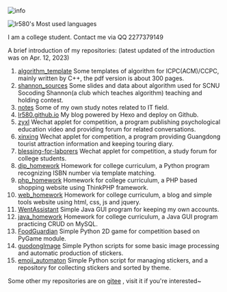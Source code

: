 ![info](https://github-readme-stats.vercel.app/api?username=lr580&show_icons=true&theme=radical&hide=prs,contribs)

![lr580's Most used languages](https://github-readme-stats.vercel.app/api/top-langs?username=lr580&show_icons=true&count_private=true&theme=gotham&layout=compact)

I am a college student. Contact me via QQ 2277379149

A brief introduction of my repositories: (latest updated of the introduction was on Apr. 12, 2023)

1. [algorithm_template](https://github.com/lr580/algorithm_template) Some templates of algorithm for ICPC(ACM)/CCPC, mainly written by C++, the pdf version is about 300 pages.
2. [shannon_sources](https://github.com/lr580/shannon_sources) Some slides and data about algorithm used for SCNU Socoding Shannon(a club which teaches algorithm) teaching and holding contest. 
3. [notes](https://github.com/lr580/notes) Some of my own study notes related to IT field.
4. [lr580.github.io](https://github.com/lr580/lr580.github.io) My blog powered by Hexo and deploy on Github.
5. [zyxl](https://github.com/lr580/zyxl) Wechat applet for competition, a program publishing psychological education video and providing forum for related conversations.
6. [xinxing](https://github.com/lr580/xinxing) Wechat applet for competition, a program providing Guangdong tourist attraction information and keeping touring diary.
7. [blessing-for-laborers](https://github.com/lr580/blessing-for-laborers) Wechat applet for competition, a study forum for college students.
8. [dip_homework](https://github.com/lr580/dip_homework) Homework for college curriculum, a Python program recognizing ISBN number via template matching.
9. [php_homework](https://github.com/lr580/php_homework) Homework for college curriculum, a PHP based shopping website using ThinkPHP framework.
10. [web_homework](https://github.com/lr580/web_homework) Homework for college curriculum, a blog and simple tools website using html, css, js and jquery.
11. [WentAssistant](https://github.com/lr580/WentAssistant) Simple Java GUI program for keeping my own accounts.
12. [java_homework](https://github.com/lr580/java_homework) Homework for college curriculum, a Java GUI program practicing CRUD on MySQL.
13. [FoodGuardian](https://github.com/lr580/FoodGuardian) Simple Python 2D game for competition based on PyGame module.
14. [guodongImage](https://github.com/lr580/guodongImage) Simple Python scripts for some basic image processing and automatic production of stickers.
15. [emoji_automaton](https://github.com/lr580/emoji_automaton) Simple Python script for managing stickers, and a repository for collecting stickers and sorted by theme.

Some other my repositories are on [gitee](https://gitee.com/lr580) , visit it if you're interested~



